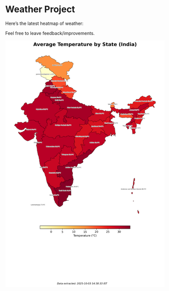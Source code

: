 # Weather Project

Here’s the latest heatmap of weather:

Feel free to leave feedback/improvements.

![India Heatmap](docs/assets/india_heatmap.png?v=DF90B3)
